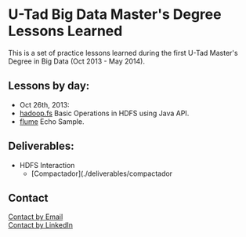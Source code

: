 U-Tad Big Data Master's Degree Lessons Learned
==============================================

This is a set of practice lessons learned during the first U-Tad Master's Degree in Big Data (Oct 2013 - May 2014).

Lessons by day:
---------------

* Oct 26th, 2013:
 * [hadoop.fs](./hadoop.fs/src/com/agartime/utad/hdfs/BasicOps.java) Basic Operations in HDFS using Java API.
 * [flume](./flume/001_flume_basic) Echo Sample.

Deliverables:
-------------

* HDFS Interaction
  * [Compactador](./deliverables/compactador

Contact
------- 

[Contact by Email](mailto:antoniogartime@gmail.com)  
[Contact by LinkedIn](http://es.linkedin.com/in/antoniogartime/en)  
